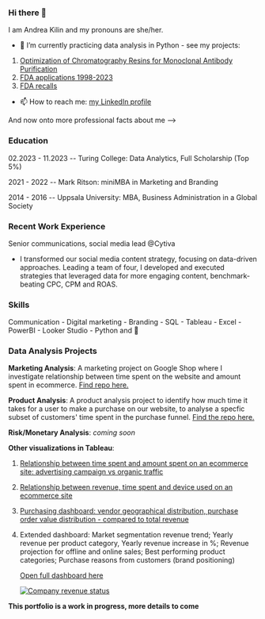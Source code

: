 ### Hi there 👋
I am Andrea Kilin and my pronouns are she/her.

- 🌱 I’m currently practicing data analysis in Python - see my projects:
1. [Optimization of Chromatography Resins for Monoclonal Antibody Purification](https://github.com/kilinandrea/mock_mabs)
2. [FDA applications 1998-2023](https://github.com/kilinandrea/FDA_Applications_1998-2023/blob/main/FDA_applications_1998_2023.ipynb) 
3. [FDA recalls](https://github.com/kilinandrea/FDA_recall_project/blob/main/Python_Exam_FDA_Recall.ipynb)
  
- 📫 How to reach me: [my LinkedIn profile](https://www.linkedin.com/in/kilinandrea/)

And now onto more professional facts about me -->

### Education
02.2023 - 11.2023 -- Turing College: Data Analytics, Full Scholarship (Top 5%)

2021 - 2022 -- Mark Ritson: miniMBA in Marketing and Branding

2014 - 2016 -- Uppsala University: MBA, Business Administration in a Global Society 

### Recent Work Experience
Senior communications, social media lead @Cytiva
- I transformed our social media content strategy, focusing on data-driven approaches. Leading a team of four, I developed and executed strategies that leveraged data for more engaging content, benchmark-beating CPC, CPM and ROAS.

### Skills
Communication - Digital marketing - Branding - SQL - Tableau - Excel - PowerBI - Looker Studio - Python and :panda_face: 

### Data Analysis Projects
**Marketing Analysis**: 
A marketing project on Google Shop where I investigate relationship between time spent on the website and amount spent in ecommerce. [Find repo here.](https://github.com/kilinandrea/marketing_project_google_shop/blob/main/README.md)

**Product Analysis**:
A product analysis project to identify how much time it takes for a user to make a purchase on our website, to analyse a specfic subset of customers' time spent in the purchase funnel.
[Find the repo here.](https://github.com/kilinandrea/product_analysis_project/blob/main/README.md)

**Risk/Monetary Analysis**:
 *coming soon* 

**Other visualizations in Tableau**:

1. [Relationship between time spent and amount spent on an ecommerce site: advertising campaign vs organic traffic](https://public.tableau.com/views/M4S2-CampaignsvsnotcampaignTimespentversusamountspent/Dashboard1?:language=en-US&:display_count=n&:origin=viz_share_link)
2. [Relationship between revenue, time spent and device used on an ecommerce site](https://public.tableau.com/views/M4S1-Graded-AK/Dashboard1?:language=en-US&:display_count=n&:origin=viz_share_link)
3. [Purchasing dashboard: vendor geographical distribution, purchase order value distribution - compared to total revenue](https://public.tableau.com/views/M2S2Presentation/Dashboard1?:language=en-US&:display_count=n&:origin=viz_share_link)
4. Extended dashboard: Market segmentation revenue trend; Yearly revenue per product category, Yearly revenue increase in %; Revenue projection for offline and online sales; Best performing product categories; Purchase reasons from customers (brand positioning)
   
   [Open full dashboard here](https://public.tableau.com/views/M2S1Explanatory1/Dashboard1?:language=en-US&:display_count=n&:origin=viz_share_link) 
   
   
   <div class='tableauPlaceholder' id='viz1695885953513' style='position: relative'><noscript><a href='#'><img alt='Company revenue status ' src='https:&#47;&#47;public.tableau.com&#47;static&#47;images&#47;M2&#47;M2S1Explanatory1&#47;Dashboard1&#47;1_rss.png' style='border: none' /></a></noscript><object class='tableauViz'  style='display:none;'><param name='host_url' value='https%3A%2F%2Fpublic.tableau.com%2F' /> <param name='embed_code_version' value='3' /> <param name='site_root' value='' /><param name='name' value='M2S1Explanatory1&#47;Dashboard1' /><param name='tabs' value='no' /><param name='toolbar' value='yes' /><param name='static_image' value='https:&#47;&#47;public.tableau.com&#47;static&#47;images&#47;M2&#47;M2S1Explanatory1&#47;Dashboard1&#47;1.png' /> <param name='animate_transition' value='yes' /><param name='display_static_image' value='yes' /><param name='display_spinner' value='yes' /><param name='display_overlay' value='yes' /><param name='display_count' value='yes' /><param name='language' value='en-US' /></object></div>                

**This portfolio is a work in progress, more details to come**
